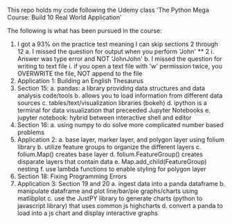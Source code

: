 This repo holds my code following the Udemy class
'The Python Mega Course: Build 10 Real World Application'

The following is what has been pursued in the course:
1. I got a 93% on the practice test meaning I can skip sections 2 through 12
    a. I missed the question for output when you perform 'John' ** 2
        i. Answer was type error and NOT 'JohnJohn'
    b. I missed the question for writing to text file
        i. if you open a text file with 'w' permission twice, you
            OVERWRITE the file, NOT append to the file
2. Application 1: Building an English Thesaurus
3. Section 15:
    a. pandas: a library providing data structures and data analysis code/tools
    b. allows you to load information from different data sources
    c. tables/text/visualization libraries (bokeh)
    d. ipython is a terminal for data visualization that preceeded Jupyter Notebooks
    e. jupyter notebook: hybrid between interactive shell and editor
4. Section 16:
    a. using numpy to do solve more complicated number based problems
5. Application 2:
    a. base layer, marker layer, and polygon layer using folium library
    b. utilize feature groups to organize the different layers
    c. folium.Map() creates base layer
    d. folium.FeatureGroup() creates disparate layers that contain data
    e. Map.add_child(FeatureGroup) nesting
    f. use lambda functions to enable styling for polygon layer
6. Section 18: Fixing Programming Errors
7. Application 3: Section 19 and 20
    a. ingest data into a panda dataframe
    b. manipulate dataframe and plot line/bar/pie graphs/charts using matlibplot
    c. use the JustPY library to generate charts (python to javascript library) that uses common js highcharts
    d. convert a panda to load into a js chart and display interactive graphs